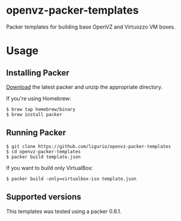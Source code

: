 openvz-packer-templates
=======================

Packer templates for building base OpenVZ and Virtuozzo VM boxes.

Usage
=====

Installing Packer
-----------------

[Download](http://www.packer.io/downloads.html) the latest packer and unzip the
appropriate directory.

If you're using Homebrew:

    $ brew tap homebrew/binary
    $ brew install packer

Running Packer
--------------

    $ git clone https://github.com/ligurio/openvz-packer-templates
    $ cd openvz-packer-templates
    $ packer build template.json

If you want to build only VirtualBox:

    $ packer build -only=virtualbox-iso template.json

Supported versions
------------------

This templates was tested using a packer 0.8.1.
